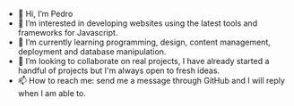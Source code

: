 - 👋 Hi, I’m Pedro
- 👀 I’m interested in developing websites using the latest tools and frameworks for Javascript.
- 🌱 I’m currently learning programming, design, content management, deployment and database manipulation.
- 💞️ I’m looking to collaborate on real projects, I have already started a handful of projects but I'm always open to fresh ideas.
- 📫 How to reach me: send me a message through GitHub and I will reply when I am able to.
